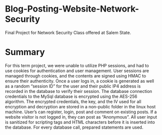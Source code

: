 # Blog-Posting-Website-Network-Security
Final Project for Network Security Class offered at Salem State.
# Summary
For this term project, we were unable to utilize PHP sessions, and had to use cookies for authentication and user management. User sessions are managed through cookies, and the contents are signed using HMAC to ensure their authenticity. Once a user logs in, a cookie is generated as well as a random “session ID” for the user and their public IP4 address is recorded in the database to verify their session. The database connection credentials to the MySql database is encrypted using the AES-256 algorithm. The encrypted credentials, the key, and the IV used for all encryption and decryption are stored in a non-public folder in the linux host machine. User’s can register, login, post and comment on existing posts. If a website visitor is not logged in, they can post as “Anonymous”. All user input is sanitized for scripting tags and HTML characters before it is inserted into the database. For every database call, prepared statements are used.
